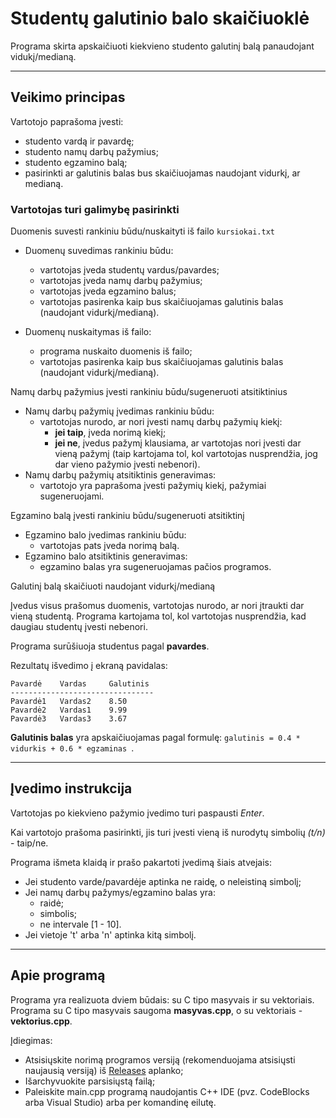 # Studentų galutinio balo skaičiuoklė #
Programa skirta apskaičiuoti kiekvieno studento galutinį balą panaudojant vidukį/medianą.

- - - 

## Veikimo principas ##

Vartotojo paprašoma įvesti:
* studento vardą ir pavardę;
* studento namų darbų pažymius;
* studento egzamino balą;
* pasirinkti ar galutinis balas bus skaičiuojamas naudojant vidurkį, ar medianą.



### Vartotojas turi galimybę pasirinkti ###

Duomenis suvesti rankiniu būdu/nuskaityti iš failo ```kursiokai.txt```

* Duomenų suvedimas rankiniu būdu:
   * vartotojas įveda studentų vardus/pavardes;
   * vartotojas įveda namų darbų pažymius;
   * vartotojas įveda egzamino balus;
   * vartotojas pasirenka kaip bus skaičiuojamas galutinis balas (naudojant vidurkį/medianą).

* Duomenų nuskaitymas iš failo:
   * programa nuskaito duomenis iš failo;
   * vartotojas pasirenka kaip bus skaičiuojamas galutinis balas (naudojant vidurkį/medianą).

Namų darbų pažymius įvesti rankiniu būdu/sugeneruoti atsitiktinius

* Namų darbų pažymių įvedimas rankiniu būdu:
   * vartotojas nurodo, ar nori įvesti namų darbų pažymių kiekį:
      * **jei taip**, įveda norimą kiekį;
      * **jei ne**, įvedus pažymį klausiama, ar vartotojas nori įvesti dar vieną pažymį (taip kartojama tol, kol vartotojas nusprendžia, jog dar vieno pažymio įvesti nebenori).
* Namų darbų pažymių atsitiktinis generavimas:
   * vartotojo yra paprašoma įvesti pažymių kiekį, pažymiai sugeneruojami.    

Egzamino balą įvesti rankiniu būdu/sugeneruoti atsitiktinį

* Egzamino balo įvedimas rankiniu būdu:
   * vartotojas pats įveda norimą balą.
* Egzamino balo atsitiktinis generavimas:
   * egzamino balas yra sugeneruojamas pačios programos. 

Galutinį balą skaičiuoti naudojant vidurkį/medianą

Įvedus visus prašomus duomenis, vartotojas nurodo, ar nori įtraukti dar vieną studentą. Programa kartojama tol, kol vartotojas nusprendžia, kad daugiau studentų įvesti nebenori.

Programa surūšiuoja studentus pagal **pavardes**.

Rezultatų išvedimo į ekraną pavidalas:

 ```
Pavardė    Vardas     Galutinis
--------------------------------
Pavardė1   Vardas2    8.50
Pavardė2   Vardas1    9.99
Pavardė3   Vardas3    3.67
 ```

**Galutinis balas** yra apskaičiuojamas pagal formulę: ```galutinis = 0.4 * vidurkis + 0.6 * egzaminas ```.

- - - 

## Įvedimo instrukcija ##

Vartotojas po kiekvieno pažymio įvedimo turi paspausti *Enter*.

Kai vartotojo prašoma pasirinkti, jis turi įvesti vieną iš nurodytų simbolių *(t/n)* - taip/ne.


Programa išmeta klaidą ir prašo pakartoti įvedimą šiais atvejais:
* Jei studento varde/pavardėje aptinka ne raidę, o neleistiną simbolį;
* Jei namų darbų pažymys/egzamino balas yra:
  * raidė;
  * simbolis;
  * ne intervale [1 - 10].
* Jei vietoje 't' arba 'n' aptinka kitą simbolį. 

- - - 

## Apie programą ##

Programa yra realizuota dviem būdais: su C tipo masyvais ir su vektoriais. Programa su C tipo masyvais saugoma **masyvas.cpp**, o su vektoriais - **vektorius.cpp**.


Įdiegimas:
* Atsisiųskite norimą programos versiją (rekomenduojama atsisiųsti naujausią versiją) iš [Releases](https://github.com/austejaha/Projektas/releases) aplanko;
* Išarchyvuokite parsisiųstą failą;
* Paleiskite main.cpp programą naudojantis C++ IDE (pvz. CodeBlocks arba Visual Studio) arba per komandinę eilutę.

